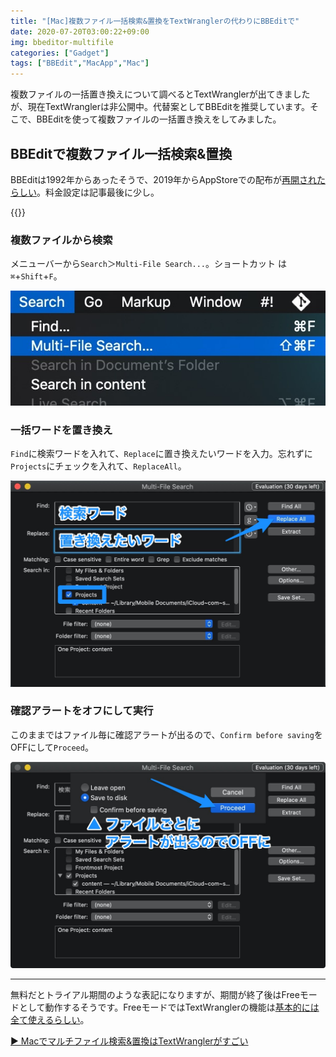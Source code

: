 ```yaml
---
title: "[Mac]複数ファイル一括検索&置換をTextWranglerの代わりにBBEditで"
date: 2020-07-20T03:00:22+09:00
img: bbeditor-multifile
categories: ["Gadget"]
tags: ["BBEdit","MacApp","Mac"]
---
```


複数ファイルの一括置き換えについて調べるとTextWranglerが出てきましたが、現在TextWranglerは非公開中。代替案としてBBEditを推奨しています。そこで、BBEditを使って複数ファイルの一括置き換えをしてみました。

## BBEditで複数ファイル一括検索&置換

BBEditは1992年からあったそうで、2019年からAppStoreでの配布が[再開されたらしい](https://twitter.com/pschiller/status/1113838263842693120?ref_src=twsrc%5Etfw%7Ctwcamp%5Etweetembed%7Ctwterm%5E1113838715133149186%7Ctwgr%5E&ref_url=https%3A%2F%2Fapplech2.com%2Farchives%2F20190405-bbedit-return-to-mac-app-store-since-2014.html)。料金設定は記事最後に少し。

{{<blogcard url="https://apps.apple.com/jp/app/bbedit/id404009241">}}

### 複数ファイルから検索

メニューバーから`Search`＞`Multi-File Search...`。ショートカット は`⌘`+`Shift`+`F`。

![BBEditメニューバー：Search＞Multi-File Search...](../../../images/mac-bbeditor-multifile-1.jpg)

### 一括ワードを置き換え

`Find`に検索ワードを入れて、`Replace`に置き換えたいワードを入力。忘れずに`Projects`にチェックを入れて、`ReplaceAll`。

![](../../../images/mac-bbeditor-multifile-2.jpg)

### 確認アラートをオフにして実行

このままではファイル毎に確認アラートが出るので、`Confirm before saving`をOFFにして`Proceed`。

![](../../../images/mac-bbeditor-multifile-3.jpg)

***

無料だとトライアル期間のような表記になりますが、期間が終了後はFreeモードとして動作するそうです。FreeモードではTextWranglerの機能は[基本的には全て使えるらしい](https://www.barebones.com/products/textwrangler/)。

[▶︎ Macでマルチファイル検索&置換はTextWranglerがすごい](https://camcam.info/tips/4054)
